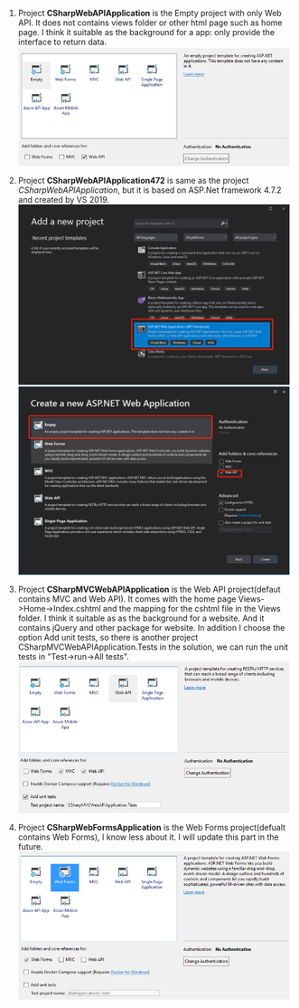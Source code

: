 1. Project **CSharpWebAPIApplication** is the Empty project with only Web API. It does not contains views folder or other html page such as home page. I think it suitable as the background for a app: only provide the interface to return data.
![CSharpWebAPIApplication](https://github.com/lvjianjunljj/CSharpWebDemo/blob/master/info_img/CSharpWebAPIApplication.png)

2. Project **CSharpWebAPIApplication472** is same as the project *CSharpWebAPIApplication*, but it is based on ASP.Net framework 4.7.2 and created by VS 2019. 
![CSharpWebAPIApplication472_1](https://github.com/lvjianjunljj/CSharpWebDemo/blob/master/info_img/CSharpWebAPIApplication472_1.png)
![CSharpWebAPIApplication472_2](https://github.com/lvjianjunljj/CSharpWebDemo/blob/master/info_img/CSharpWebAPIApplication472_2.png)



3. Project **CSharpMVCWebAPIApplication** is the Web API project(defaut contains MVC and Web API). It comes with the home page Views->Home->Index.cshtml and the mapping for the cshtml file in the Views folder. I think it suitable as as the background for a website. And it contains jQuery and other package for website. In addition I choose the option Add unit tests, so there is another project CSharpMVCWebAPIApplication.Tests in the solution, we can run the unit tests in "Test->run->All tests".
![CSharpMVCWebAPIApplication](https://github.com/lvjianjunljj/CSharpWebDemo/blob/master/info_img/CSharpMVCWebAPIApplication.png)

4. Project **CSharpWebFormsApplication** is the Web Forms project(defualt contains Web Forms), I know less about it. I will update this part in the future.
![CSharpWebFormsApplication](https://github.com/lvjianjunljj/CSharpWebDemo/blob/master/info_img/CSharpWebFormsApplication.png)
